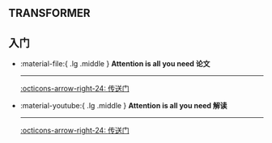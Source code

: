 ## __TRANSFORMER__

## __入门__

<div class="grid cards" markdown>

-   :material-file:{ .lg .middle } __Attention is all you need 论文__ 

    ---


    [:octicons-arrow-right-24: <a href="https://www.youtube.com/watch?v=nzqlFIcCSWQ" target="_blank"> 传送门 </a>](#)

-   :material-youtube:{ .lg .middle } __Attention is all you need 解读__ 

    ---


    [:octicons-arrow-right-24: <a href="https://www.youtube.com/watch?v=nzqlFIcCSWQ" target="_blank"> 传送门 </a>](#)

</div>